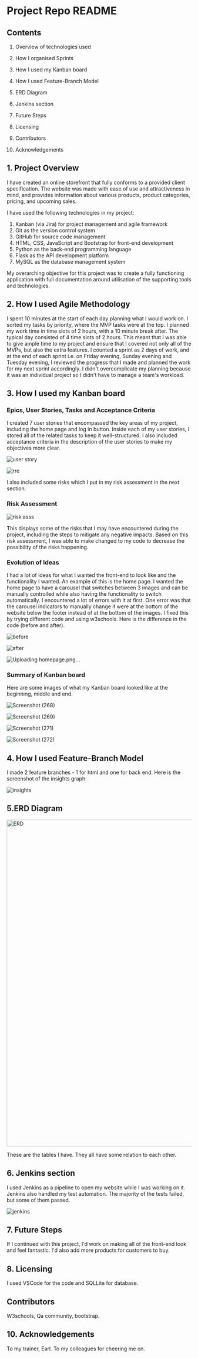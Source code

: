 # Project Repo README

## Contents

1. Overview of technologies used

2. How I organised Sprints

3. How I used my Kanban board

4. How I used Feature-Branch Model

5. ERD Diagram

6. Jenkins section

7. Future Steps

8. Licensing

9. Contributors

10. Acknowledgements

## 1. Project Overview

I have created an online storefront that fully conforms to a provided client specification. The website was made with ease of use and attractiveness in mind, and provides information about various products, product categories, pricing, and upcoming sales. 

I have used the following technologies in my project:

1. Kanban (via Jira) for project management and agile framework
2. Git as the version control system
3. GitHub for source code management 
4. HTML, CSS, JavaScript and Bootstrap for front-end development
5. Python as the back-end programming language
6. Flask as the API development platform
7. MySQL as the database management system

My overarching objective for this project was to create a fully functioning application with full documentation around utilisation of the supporting tools and technologies. 

## 2. How I used Agile Methodology

I spent 10 minutes at the start of each day planning what I would work on. I sorted my tasks by priority, where the MVP tasks were at the top. I planned my work time in time slots of 2 hours, with a 10 minute break after. The typical day consisted of 4 time slots of 2 hours. This meant that I was able to give ample time to my project and ensure that I covered not only all of the MVPs, but also the extra features. I counted a sprint as 2 days of work, and at the end of each sprint i.e. on Friday evening, Sunday evening and Tuesday evening, I reviewed the progress that I made and planned the work for my next sprint accordingly. I didn't overcomplicate my planning because it was an individual project so I didn't have to manage a team's workload. 

## 3. How I used my Kanban board

### Epics, User Stories, Tasks and Acceptance Criteria

I created 7 user stories that encompassed the key areas of my project, including the home page and log in button. Inside each of my user stories, I stored all of the related tasks to keep it well-structured. I also included acceptance criteria in the description of the user stories to make my objectives more clear.

![user story](https://github.com/fkia413/ProjectRepo/assets/131884777/0c4e92d2-aec5-4f6d-a145-32141313e1e6)

![rre](https://github.com/fkia413/ProjectRepo/assets/131884777/74480d8e-0d9a-4725-99b6-6028d86c6dd5)


I also included some risks which I put in my risk assessment in the next section.

### Risk Assessment


![risk asss](https://github.com/fkia413/ProjectRepo/assets/131884777/6e9fa5fc-48d5-4ff7-b91e-bbb72fe65728)

This displays some of the risks that I may have encountered during the project, including the steps to mitigate any negative impacts. Based on this risk assessment, I was able to make changed to my code to decrease the possibility of the risks happening. 

### Evolution of Ideas

I had a lot of ideas for what I wanted the front-end to look like and the functionality I wanted. An example of this is the home page. I wanted the home page to have a carousel that switches between 3 images and can be manually controlled while also having the functionality to switch automatically. I encountered a lot of errors with it at first. One error was that the carousel indicators to manually change it were at the bottom of the website below the footer instead of at the bottom of the images. I fixed this by trying different code and using w3schools. Here is the difference in the code (before and after). 

![before](https://github.com/fkia413/ProjectRepo/assets/131884777/7133502a-b17b-4a7e-a846-cef00d74df2c)

![after](https://github.com/fkia413/ProjectRepo/assets/131884777/2e9b6688-9734-430d-bf3e-ad7e65e78502) 

![Uploading homepage.png…]()



### Summary of Kanban board

Here are some images of what my Kanban board looked like at the beginning, middle and end.

![Screenshot (268)](https://github.com/fkia413/ProjectRepo/assets/131884777/526b7730-807d-497f-aaaa-8b7425decec8)

![Screenshot (269)](https://github.com/fkia413/ProjectRepo/assets/131884777/f0887f33-f826-4acb-8ac1-e6a132de56dc)

![Screenshot (271)](https://github.com/fkia413/ProjectRepo/assets/131884777/9868571c-8099-4de5-a936-0b35a52d9bb6)


![Screenshot (272)](https://github.com/fkia413/ProjectRepo/assets/131884777/fb00eb82-8cc4-41ce-8bba-792764719f65)

## 4. How I used Feature-Branch Model

I made 2 feature branches - 1 for html and one for back end. Here is the screenshot of the insights graph:

![insights](https://github.com/fkia413/ProjectRepo/assets/131884777/5b73979b-289a-4ccb-a54f-9ff71c23c0dd)

## 5.ERD Diagram

<img width="886" alt="ERD" src="https://github.com/fkia413/ProjectRepo/assets/131884777/8f4d9665-a759-49f0-b489-a560d4c3665d">


These are the tables I have. They all have some relation to each other.

## 6. Jenkins section

I used Jenkins as a pipeline to open my website while I was working on it. Jenkins also handled my test automation. The majority of the tests failed, but some of them passed. 

![jenkins](https://github.com/fkia413/ProjectRepo/assets/131884777/485f597a-732d-4a55-8fc2-116aa6070c59)


## 7. Future Steps

If I continued with this project, I'd work on making all of the front-end look and feel fantastic. I'd also add more products for customers to buy. 

## 8. Licensing

I used VSCode for the code and SQLLite for database. 

## Contributors

W3schools, Qa community, bootstrap.

## 10. Acknowledgements

To my trainer, Earl.
To my colleagues for cheering me on.
